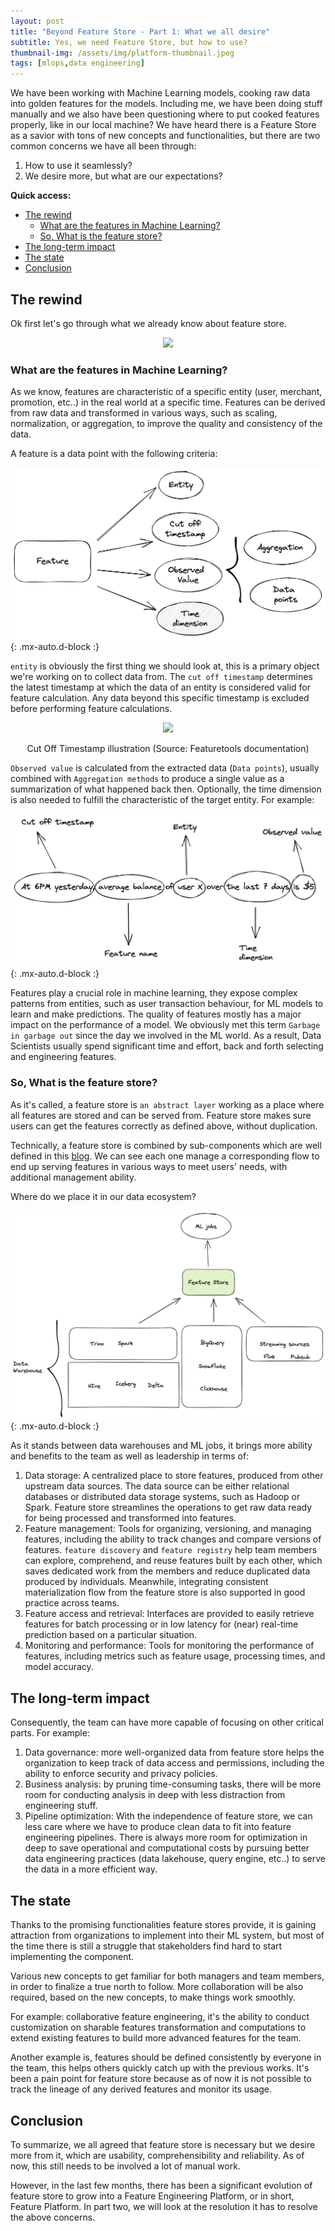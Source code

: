 ```yaml
---
layout: post
title: "Beyond Feature Store - Part 1: What we all desire"
subtitle: Yes, we need Feature Store, but how to use?
thumbnail-img: /assets/img/platform-thumbnail.jpeg
tags: [mlops,data engineering]
---
```


We have been working with Machine Learning models, cooking raw data into golden features for the models. Including me, we have been doing stuff manually and we also have been questioning where to put cooked features properly, like in our local machine? We have heard there is a Feature Store as a savior with tons of new concepts and functionalities, but there are two common concerns we have all been through:

1. How to use it seamlessly?
2. We desire more, but what are our expectations?

**Quick access:**
- [The rewind](#the-rewind)
  - [What are the features in Machine Learning?](#what-are-the-features-in-machine-learning)
  - [So, What is the feature store?](#so-what-is-the-feature-store)
- [The long-term impact](#the-long-term-impact)
- [The state](#the-state)
- [Conclusion](#conclusion)


## The rewind

Ok first let's go through what we already know about feature store.

<p align = "center">
<img src = "https://en.meming.world/images/en/7/7a/It%27s_Rewind_time.jpg">
</p>
<p align = "center">
</p>


### What are the features in Machine Learning?

As we know, features are characteristic of a specific entity (user, merchant, promotion, etc..) in the real world at a specific time. Features can be derived from raw data and transformed in various ways, such as scaling, normalization, or aggregation, to improve the quality and consistency of the data.

A feature is a data point with the following criteria:

![Features Definition](/assets/img/feature.png){: .mx-auto.d-block :}

`entity` is obviously the first thing we should look at, this is a primary object we're working on to collect data from. The `cut off timestamp` determines the latest timestamp at which the data of an entity is considered valid for feature calculation. Any data beyond this specific timestamp is excluded before performing feature calculations.

<p align = "center">
<img src = "https://featuretools.alteryx.com/en/stable/_images/retail_ct.png">
</p>
<p align = "center">
Cut Off Timestamp illustration (Source: Featuretools documentation)
</p>

`Observed value` is calculated from the extracted data (`Data points`), usually combined with `Aggregation methods` to produce a single value as a summarization of what happened back then. Optionally, the time dimension is also needed to fulfill the characteristic of the target entity. For example:

![Example](/assets/img/feat_example.png){: .mx-auto.d-block :}

Features play a crucial role in machine learning, they expose complex patterns from entities, such as user transaction behaviour, for ML models to learn and make predictions. The quality of features mostly has a major impact on the performance of a model. We obviously met this term `Garbage in garbage out` since the day we involved in the ML world. As a result, Data Scientists usually spend significant time and effort, back and forth selecting and engineering features.

### So, What is the feature store?
As it's called, a feature store is `an abstract layer` working as a place where all features are stored and can be served from. Feature store makes sure users can get the features correctly as defined above, without duplication.

Technically, a feature store is combined by sub-components which are well defined in this [blog](https://www.tecton.ai/blog/what-is-a-feature-store/). We can see each one manage a corresponding flow to end up serving features in various ways to meet users' needs, with additional management ability.

Where do we place it in our data ecosystem?

![Feature Store in Data Ecosystem](/assets/img/fs_in_ecosys.png){: .mx-auto.d-block :}

As it stands between data warehouses and ML jobs, it brings more ability and benefits to the team as well as leadership in terms of:

1. Data storage: A centralized place to store features, produced from other upstream data sources. The data source can be either relational databases or distributed data storage systems, such as Hadoop or Spark. Feature store streamlines the operations to get raw data ready for being processed and transformed into features.
2. Feature management: Tools for organizing, versioning, and managing features, including the ability to track changes and compare versions of features. `feature discovery` and `feature registry` help team members can explore, comprehend, and reuse features built by each other, which saves dedicated work from the members and reduce duplicated data produced by individuals. Meanwhile, integrating consistent materialization flow from the feature store is also supported in good practice across teams.
3. Feature access and retrieval: Interfaces are provided to easily retrieve features for batch processing or in low latency for (near) real-time prediction based on a particular situation.
4. Monitoring and performance: Tools for monitoring the performance of features, including metrics such as feature usage, processing times, and model accuracy.

## The long-term impact

Consequently, the team can have more capable of focusing on other critical parts. For example:

1. Data governance: more well-organized data from feature store helps the organization to keep track of data access and permissions, including the ability to enforce security and privacy policies.
2. Business analysis: by pruning time-consuming tasks, there will be more room for conducting analysis in deep with less distraction from engineering stuff.
3. Pipeline optimization: With the independence of feature store, we can less care where we have to produce clean data to fit into feature engineering pipelines. There is always more room for optimization in deep to save operational and computational costs by pursuing better data engineering practices (data lakehouse, query engine, etc..) to serve the data in a more efficient way.


## The state
Thanks to the promising functionalities feature stores provide, it is gaining attraction from organizations to implement into their ML system, but most of the time there is still a struggle that stakeholders find hard to start implementing the component.

Various new concepts to get familiar for both managers and team members, in order to finalize a true north to follow. More collaboration will be also required, based on the new concepts, to make things work smoothly.

For example: collaborative feature engineering, it's the ability to conduct customization on sharable features transformation and computations to extend existing features to build more advanced features for the team.

Another example is, features should be defined consistently by everyone in the team, this helps others quickly catch up with the previous works. It's been a pain point for feature store because as of now it is not possible to track the lineage of any derived features and monitor its usage.

## Conclusion

To summarize, we all agreed that feature store is necessary but we desire more from it, which are usability, comprehensibility and reliability. As of now, this still needs to be involved a lot of manual work.

However, in the last few months, there has been a significant evolution of feature store to grow into a Feature Engineering Platform, or in short, Feature Platform. In part two, we will look at the resolution it has to resolve the above concerns.
